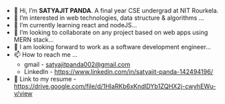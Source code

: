 - 👋 Hi, I’m **SATYAJIT PANDA**. A final year CSE undergrad at NIT Rourkela.
- 👀 I’m interested in web technologies, data structure & algorithms ...
- 🌱 I’m currently learning react and nodeJS...
- 💞️ I’m looking to collaborate on any project based on web apps using MERN stack...
- 🙂 I am looking forward to work as a software development engineer...
- 📫 How to reach me ...
   -   gmail - satyajitpanda002@gmail.com
   -   LinkedIn - https://www.linkedin.com/in/satyajit-panda-142494196/
 - 📝 Link to my resume - https://drive.google.com/file/d/1HIaRKb6xKndlDYb1ZQHX2j-cwyhEWu-v/view

<!---
satyajitpanda002/satyajitpanda002 is a ✨ special ✨ repository because its `README.md` (this file) appears on your GitHub profile.
You can click the Preview link to take a look at your changes.
--->
